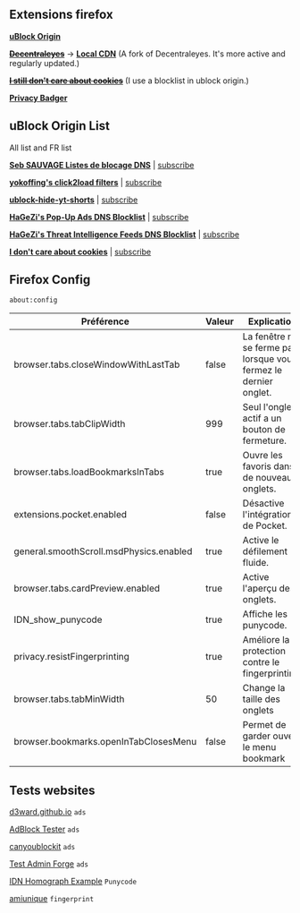 ## Extensions firefox

[**uBlock Origin**](https://addons.mozilla.org/fr/firefox/addon/ublock-origin/)

~~[**Decentraleyes**](https://addons.mozilla.org/fr/firefox/addon/decentraleyes/)~~ -> [**Local CDN**](https://addons.mozilla.org/fr/firefox/addon/localcdn-fork-of-decentraleyes/) (A fork of Decentraleyes. It's more active and regularly updated.)

~~[**I still don't care about cookies**](https://addons.mozilla.org/fr/firefox/addon/istilldontcareaboutcookies/)~~ (I use a blocklist in ublock origin.)

[**Privacy Badger**](https://addons.mozilla.org/fr/firefox/addon/privacy-badger17/)


## uBlock Origin List

All list and FR list

[**Seb SAUVAGE Listes de blocage DNS**](https://sebsauvage.net/wiki/doku.php?id=dns-blocklist) | [subscribe](https://subscribe.adblockplus.org/?location=https://sebsauvage.net/hosts/hosts-adguard&title=sebsauvage.net%20hosts%20blocklist)

[**yokoffing's click2load filters**](https://github.com/yokoffing/filterlists/blob/main/click2load.txt) | [subscribe](https://subscribe.adblockplus.org/?location=https://raw.githubusercontent.com/yokoffing/filterlists/main/click2load.txt&title=yokoffing%20click2load%20filters)

[**ublock-hide-yt-shorts**](https://github.com/gijsdev/ublock-hide-yt-shorts/blob/master/list.txt) | [subscribe](https://subscribe.adblockplus.org/?location=https://raw.githubusercontent.com/gijsdev/ublock-hide-yt-shorts/master/list.txt&title=Hide%20YouTube%20Shorts)

[**HaGeZi's Pop-Up Ads DNS Blocklist**](https://github.com/hagezi/dns-blocklists/blob/main/adblock/popupads.txt) | [subscribe](https://subscribe.adblockplus.org/?location=https://raw.githubusercontent.com/hagezi/dns-blocklists/main/adblock/popupads.txt&title=HaGeZi's%20Pop-Up%20Ads%20DNS%20Blocklist)

[**HaGeZi's Threat Intelligence Feeds DNS Blocklist**](https://github.com/hagezi/dns-blocklists/blob/main/adblock/tif.txt) | [subscribe](https://subscribe.adblockplus.org/?location=https://raw.githubusercontent.com/hagezi/dns-blocklists/main/adblock/tif.txt&title=HaGeZi's%20Threat%20Intelligence%20Feeds%20DNS%20Blocklist)

[**I don't care about cookies**](https://www.i-dont-care-about-cookies.eu/abp/) | [subscribe](https://subscribe.adblockplus.org/?location=https://www.i-dont-care-about-cookies.eu/abp&title=I%20don't%20care%20about%20cookies)

## Firefox Config

`about:config`

| Préférence                               | Valeur | Explication                                                      |
|------------------------------------------|--------|------------------------------------------------------------------|
| browser.tabs.closeWindowWithLastTab      | false  | La fenêtre ne se ferme pas lorsque vous fermez le dernier onglet.|
| browser.tabs.tabClipWidth                | 999    | Seul l'onglet actif a un bouton de fermeture.                    |
| browser.tabs.loadBookmarksInTabs         | true   | Ouvre les favoris dans de nouveaux onglets.                      |
| extensions.pocket.enabled                | false  | Désactive l'intégration de Pocket.                               |
| general.smoothScroll.msdPhysics.enabled  | true   | Active le défilement fluide.                                     |
| browser.tabs.cardPreview.enabled         | true   | Active l'aperçu des onglets.                                     |
| IDN_show_punycode                        | true   | Affiche les punycode.                                            |
| privacy.resistFingerprinting	            | true	  | Améliore la protection contre le fingerprinting.                 |
| browser.tabs.tabMinWidth                 | 50     | Change la taille des onglets                                     |
| browser.bookmarks.openInTabClosesMenu    | false  | Permet de garder ouvert le menu bookmark                         |


## Tests websites

[d3ward.github.io](https://d3ward.github.io/toolz/adblock) `ads`

[AdBlock Tester](https://adblock-tester.com/) `ads`
 
[canyoublockit](https://canyoublockit.com/extreme-test/) `ads`

[Test Admin Forge](https://test.adminforge.de/adblock.html) `ads`

[IDN Homograph Example](https://www.xn--80ak6aa92e.com/) `Punycode`

[amiunique](https://amiunique.org/fr) `fingerprint`
